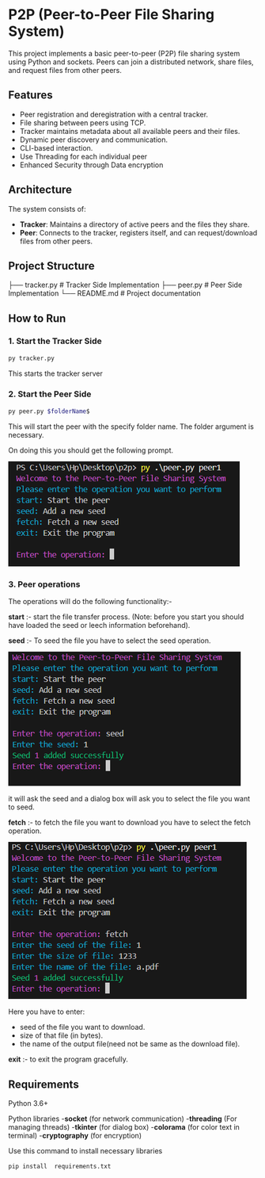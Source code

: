 # P2P (Peer-to-Peer File Sharing System)

This project implements a basic peer-to-peer (P2P) file sharing system using Python and sockets. Peers can join a distributed network, share files, and request files from other peers.

## Features

- Peer registration and deregistration with a central tracker.
- File sharing between peers using TCP.
- Tracker maintains metadata about all available peers and their files.
- Dynamic peer discovery and communication.
- CLI-based interaction.
- Use Threading for each individual peer
- Enhanced Security through Data encryption

## Architecture

The system consists of:

- **Tracker**: Maintains a directory of active peers and the files they share.
- **Peer**: Connects to the tracker, registers itself, and can request/download files from other peers.

## Project Structure

├── tracker.py # Tracker Side Implementation
├── peer.py # Peer Side Implementation
└── README.md # Project documentation


## How to Run

### 1. Start the Tracker Side

```bash
py tracker.py
```
This starts the tracker server

### 2. Start the Peer Side

```bash
py peer.py $folderName$
```

This will start the peer with the specify folder name.
The folder argument is necessary.

On doing this you should get the following prompt.

![Peer Operation Prompt](./images/p2p-prompt.png)


### 3. Peer operations

The operations will do the following functionality:-

**start** :- start the file transfer process. (Note: before you start you should have loaded the seed or leech information beforehand).

**seed** :- To seed the file you have to select the seed operation.

![Seed Operation](./images/seed-prompt.png)

it will ask the seed and a dialog box will ask you to select the file you want to seed.

**fetch** :- to fetch the file you want to download you have to select the fetch operation.

![Fetch operation](./images/fetch-prompt.png)

Here you have to enter:
- seed of the file you want to download.
- size of that file (in bytes).
- the name of the output file(need not be same as the download file).

**exit** :- to exit the program gracefully.

## Requirements

Python 3.6+

Python libraries 
-**socket** (for network communication)
-**threading** (For managing threads)
-**tkinter** (for dialog box)
-**colorama** (for color text in terminal)
-**cryptography** (for encryption)

Use this command to install necessary libraries

```bash
pip install  requirements.txt
```


